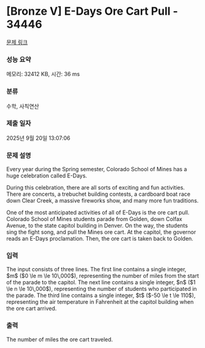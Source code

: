 # [Bronze V] E-Days Ore Cart Pull - 34446 

[문제 링크](https://www.acmicpc.net/problem/34446) 

### 성능 요약

메모리: 32412 KB, 시간: 36 ms

### 분류

수학, 사칙연산

### 제출 일자

2025년 9월 20일 13:07:06

### 문제 설명

<p>Every year during the Spring semester, Colorado School of Mines has a huge celebration called E-Days.</p>

<p>During this celebration, there are all sorts of exciting and fun activities. There are concerts, a trebuchet building contests, a cardboard boat race down Clear Creek, a massive fireworks show, and many more fun traditions.</p>

<p>One of the most anticipated activities of all of E-Days is the ore cart pull. Colorado School of Mines students parade from Golden, down Colfax Avenue, to the state capitol building in Denver. On the way, the students sing the fight song, and pull the Mines ore cart. At the capitol, the governor reads an E-Days proclamation. Then, the ore cart is taken back to Golden.</p>

### 입력 

 <p>The input consists of three lines. The first line contains a single integer, $m$ ($0 \le m \le 10\,000$), representing the number of miles from the start of the parade to the capitol. The next line contains a single integer, $n$ ($1 \le n \le 10\,000$), representing the number of students who participated in the parade. The third line contains a single integer, $t$ ($-50 \le t \le 110$), representing the air temperature in Fahrenheit at the capitol building when the ore cart arrived.</p>

### 출력 

 <p>The number of miles the ore cart traveled.</p>

